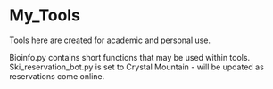 # My_Tools

Tools here are created for academic and personal use.

Bioinfo.py contains short functions that may be used within tools.
Ski_reservation_bot.py is set to Crystal Mountain - will be updated as reservations come online.
